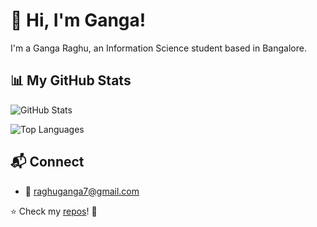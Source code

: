 # 👋 Hi, I'm Ganga!

I'm a Ganga Raghu, an Information Science student based in Bangalore.

## 📊 My GitHub Stats

![GitHub Stats](https://github-readme-stats.vercel.app/api?username=GRG127&show_icons=true&theme=dark&hide_border=true)

![Top Languages](https://github-readme-stats.vercel.app/api/top-langs/?username=GRG127&layout=compact&theme=dark&hide_border=true)


## 📬 Connect

- 📧 [raghuganga7@gmail.com](mailto:your.email@example.com)


⭐ Check my [repos](https://github.com/GRG127?tab=repositories)! 🚀


